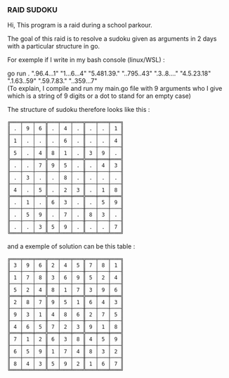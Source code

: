 ### RAID SUDOKU

Hi, This program is a raid during a school parkour.

The goal of this raid is to resolve a sudoku given as arguments in 2 days with a particular structure in go.

For exemple if I write in my bash console (linux/WSL) :

go run . ".96.4...1" "1...6...4" "5.481.39." "..795..43" ".3..8...." "4.5.23.18" ".1.63..59" ".59.7.83." "..359...7"  
(To explain, I compile and run my main.go file with 9 arguments who I give which is a string of 9 digits or a dot to stand for an empty case)

The structure of sudoku therefore looks like this :

`╔═══╤═══╤═══╦═══╤═══╤═══╦═══╤═══╤═══╗`  
`║ . │ 9 │ 6 ║ . │ 4 │ . ║ . │ . │ 1 ║`  
`╟───┼───┼───╫───┼───┼───╫───┼───┼───╢`  
`║ 1 │ . │ . ║ . │ 6 │ . ║ . │ . │ 4 ║`  
`╟───┼───┼───╫───┼───┼───╫───┼───┼───╢`  
`║ 5 │ . │ 4 ║ 8 │ 1 │ . ║ 3 │ 9 │ . ║`  
`╠═══╪═══╪═══╬═══╪═══╪═══╬═══╪═══╪═══╣`  
`║ . │ . │ 7 ║ 9 │ 5 │ . ║ . │ 4 │ 3 ║`  
`╟───┼───┼───╫───┼───┼───╫───┼───┼───╢`  
`║ . │ 3 │ . ║ . │ 8 │ . ║ . │ . │ . ║`  
`╟───┼───┼───╫───┼───┼───╫───┼───┼───╢`  
`║ 4 │ . │ 5 ║ . │ 2 │ 3 ║ . │ 1 │ 8 ║`  
`╠═══╪═══╪═══╬═══╪═══╪═══╬═══╪═══╪═══╣`  
`║ . │ 1 │ . ║ 6 │ 3 │ . ║ . │ 5 │ 9 ║`  
`╟───┼───┼───╫───┼───┼───╫───┼───┼───╢`  
`║ . │ 5 │ 9 ║ . │ 7 │ . ║ 8 │ 3 │ . ║`  
`╟───┼───┼───╫───┼───┼───╫───┼───┼───╢`  
`║ . │ . │ 3 ║ 5 │ 9 │ . ║ . │ . │ 7 ║`  
`╚═══╧═══╧═══╩═══╧═══╧═══╩═══╧═══╧═══╝`  

and a exemple of solution can be this table :  

`╔═══╤═══╤═══╦═══╤═══╤═══╦═══╤═══╤═══╗`  
`║ 3 │ 9 │ 6 ║ 2 │ 4 │ 5 ║ 7 │ 8 │ 1 ║`  
`╟───┼───┼───╫───┼───┼───╫───┼───┼───╢`  
`║ 1 │ 7 │ 8 ║ 3 │ 6 │ 9 ║ 5 │ 2 │ 4 ║`  
`╟───┼───┼───╫───┼───┼───╫───┼───┼───╢`  
`║ 5 │ 2 │ 4 ║ 8 │ 1 │ 7 ║ 3 │ 9 │ 6 ║`  
`╠═══╪═══╪═══╬═══╪═══╪═══╬═══╪═══╪═══╣`  
`║ 2 │ 8 │ 7 ║ 9 │ 5 │ 1 ║ 6 │ 4 │ 3 ║`  
`╟───┼───┼───╫───┼───┼───╫───┼───┼───╢`  
`║ 9 │ 3 │ 1 ║ 4 │ 8 │ 6 ║ 2 │ 7 │ 5 ║`  
`╟───┼───┼───╫───┼───┼───╫───┼───┼───╢`  
`║ 4 │ 6 │ 5 ║ 7 │ 2 │ 3 ║ 9 │ 1 │ 8 ║`  
`╠═══╪═══╪═══╬═══╪═══╪═══╬═══╪═══╪═══╣`  
`║ 7 │ 1 │ 2 ║ 6 │ 3 │ 8 ║ 4 │ 5 │ 9 ║`  
`╟───┼───┼───╫───┼───┼───╫───┼───┼───╢`  
`║ 6 │ 5 │ 9 ║ 1 │ 7 │ 4 ║ 8 │ 3 │ 2 ║`  
`╟───┼───┼───╫───┼───┼───╫───┼───┼───╢`  
`║ 8 │ 4 │ 3 ║ 5 │ 9 │ 2 ║ 1 │ 6 │ 7 ║`  
`╚═══╧═══╧═══╩═══╧═══╧═══╩═══╧═══╧═══╝`  